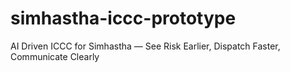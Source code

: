 # simhastha-iccc-prototype
AI Driven ICCC for Simhastha — See Risk Earlier, Dispatch Faster, Communicate Clearly
